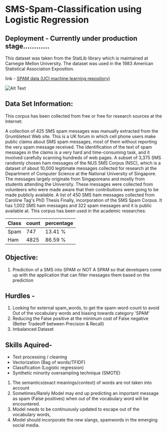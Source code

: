 # SMS-Spam-Classification using Logistic Regression

## Deployment - Currently under production stage............

This dataset was taken from the StatLib library which is maintained at Carnegie Mellon University. The dataset was used in the 1983 American Statistical Association Exposition.

link - [SPAM data (UCI machine learning repository)](https://archive.ics.uci.edu/ml/datasets/SMS+Spam+Collection)

![Alt Text](https://github.com/Arvindhh931/SMS-Spam-Classification/blob/main/Visualizations/giphy.gif)

## Data Set Information:
This corpus has been collected from free or free for research sources at the Internet:

A collection of 425 SMS spam messages was manually extracted from the Grumbletext Web site. This is a UK forum in which cell phone users make public claims about SMS spam messages, most of them without reporting the very spam message received. The identification of the text of spam messages in the claims is a very hard and time-consuming task, and it involved carefully scanning hundreds of web pages.
A subset of 3,375 SMS randomly chosen ham messages of the NUS SMS Corpus (NSC), which is a dataset of about 10,000 legitimate messages collected for research at the Department of Computer Science at the National University of Singapore. The messages largely originate from Singaporeans and mostly from students attending the University. These messages were collected from volunteers who were made aware that their contributions were going to be made publicly available.
A list of 450 SMS ham messages collected from Caroline Tag's PhD Thesis
Finally, incorporation of the SMS Spam Corpus. It has 1,002 SMS ham messages and 322 spam messages and it is public available at. This corpus has been used in the academic researches:

| Class        |    count      | percentage |    
| ----------------- | ------------- | ---------- |
| Spam | 747 | 13.41 % |  
| Ham | 4825 | 86.59 % |

## Objective:
1) Prediction of a SMS into SPAM or NOT A SPAM so that developers come up with the application that can filter messages them based on the prediction

## Hurdles - 
1) Looking for external spam_words, to get the spam-word-count to avoid Out of the vocabulary words and biasing towards category 'SPAM'
2) Reducing the False positive at the minimum cost of False negative (Better Tradeoff between Precision & Recall)
3) Imbalanced Dataset

## Skills Aquired-
- Text processing / cleaning
- Vectorization (Bag of words/TFIDF)
- Classification (Logistic regression)
- Synthetic minority oversampling technique (SMOTE)

1) The semantics(exact meanings/context) of words are not taken into account
2) Sometimes/Rarely Model may end up predicting an important message as spam (False positives) 
     when out of the vocabulary word will be encountered.
3) Model needs to be continuously updated to escape out of the vocabulary words, 
4) Model should incorporate the new slangs, spamwords in the emerging social media. 
